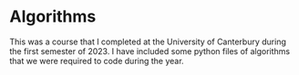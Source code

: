 # Algorithms 

This was a course that I completed at the University of Canterbury during the first semester of 2023.  I have included some python files of algorithms that we were required to code during the year. 
